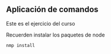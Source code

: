 ## Aplicación de comandos

Este es el ejercicio del curso

Recuerden instalar los paquetes de node

```
nmp install
```
